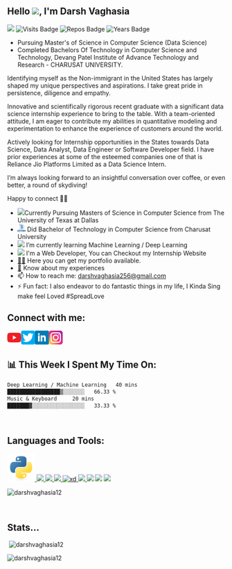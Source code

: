 
## Hello <img src="https://media.giphy.com/media/hvRJCLFzcasrR4ia7z/giphy.gif" width="25px">, I'm Darsh Vaghasia

![](https://komarev.com/ghpvc/?username=darshvaghasia12&color=red&style=flat)
![Visits Badge](https://badges.pufler.dev/visits/darshvaghasia12/darshvaghasia12/?color=red)
![Repos Badge](https://badges.pufler.dev/repos/darshvaghasia12/?color=red)
![Years Badge](https://badges.pufler.dev/years/darshvaghasia12/?color=red)

- Pursuing Master's of Science in Computer Science (Data Science)
- Completed Bachelors Of Technology in Computer Science and Technology, Devang Patel Institute of Advance Technology and Research - CHARUSAT UNIVERSITY.<br>

Identifying myself as the Non-immigrant in the United States has largely shaped my unique perspectives and aspirations. I take great pride in persistence, diligence and empathy.<br>

Innovative and scientifically rigorous recent graduate with a significant data science internship experience to bring to the table. With a team-oriented attitude, I am eager to contribute my abilities in quantitative modeling and experimentation to enhance the experience of customers around the world.<br>

Actively looking for Internship opportunities in the States towards Data Science, Data Analyst, Data Engineer or Software Developer field. I have prior experiences at some of the esteemed companies one of that is Reliance Jio Platforms Limited as a Data Science Intern. <br>

I’m always looking forward to an insightful conversation over coffee, or even better, a round of skydiving!<br>

Happy to connect 🤟🏻
- <a href="https://www.utdallas.edu"><img width="18px" src="https://research.utdallas.edu/app/themes/utdresearchtheme/assets/images/logo.png?last_modified=1667557380" /></a>Currently Pursuing Masters of Science in Computer Science from The University of Texas at Dallas
- <a href="https://www.charusat.ac.in/depstar/"><img width="18px" src="https://github.com/Shubham-2007/Shubham-2007/blob/main/assets/TRANSPARENT Depstar Logo.png" /></a> Did Bachelor of Technology in Computer Science from Charusat University
- <a href="https://github.com/darshvaghasia12"><img src="https://img.icons8.com/cute-clipart/18/000000/machine-learning.png"/></a> I’m currently learning Machine Learning / Deep Learning
- <a href="http://boomboom.in/"><img src="https://img.icons8.com/nolan/18/html-filetype.png"/></a> I'm a Web Developer, You can Checkout my Internship Website
- <a href="https://darshvaghasia12.github.io">👨‍💻</a> Here you can get my portfolio available.
- <a href="https://drive.google.com/file/d/1pPBjDSfQQl6o9eyfxCoRKv4i5UPMzAcH/view?usp=share_link">📄</a> Know about my experiences
- 📫 How to reach me: darshvaghasia256@gmail.com
- ⚡ Fun fact: I also endeavor to do fantastic things in my life, I Kinda Sing make feel Loved #SpreadLove

## Connect with me:
<p align="left">
  <a href="https://www.youtube.com/channel/UChzQ2MBIE1zSiHrfc_ISf6Q">
    <img align="left" alt="Darsh's Channel" width="32px" 
       src="https://github.com/Shubham-2007/Shubham-2007/blob/main/assets/youtube.svg" />
  </a>
  <a href="https://twitter.com/music_darsh?s=09">
    <img align="left" alt="Darsh | Twitter" width="32px" 
       src="https://github.com/Shubham-2007/Shubham-2007/blob/main/assets/twitter.svg" />
  </a>
  <a href="https://www.linkedin.com/in/darsh-vaghasia-720a251b8/">
    <img align="left" alt="Darsh's LinkedIN" width="32px" 
       src="https://github.com/Shubham-2007/Shubham-2007/blob/main/assets/linkedin.svg" />
  </a> 
  </a> 
  <a href="https://www.instagram.com/darshmusic_/">
    <img align="left" alt="Darsh's Channel" width="32px" 
       src="https://github.com/Shubham-2007/Shubham-2007/blob/main/assets/instagram.svg" />
  </a> 
<!--  <a href="https://drive.google.com/drive/folders/1KyrMaQDkR2vWUW6CEkm3n8bgo-wL2KBb?usp=sharing">
    <img align="left" alt="Shubham's Channel" width="32px" 
       src="https://github.com/Shubham-2007/Shubham-2007/blob/main/assets/drive.svg" />
  </a> -->
 </p>

<br><br>

## 📊 This Week I Spent My Time On:
<!--START_SECTION:waka-->
```text
Deep Learning / Machine Learning   40 mins          █████████████████▒░░░░░░░   66.33 % 
Music & Keyboard     20 mins                        ███████▓░░░░░░░░░░░░░░░░░   33.33 % 
```
<!--END_SECTION:waka-->
<br>

## Languages and Tools:
<p align="left"> 
  <!--<a href="https://www.djangoproject.com/" target="_blank"> <img src="https://raw.githubusercontent.com/devicons/devicon/master/icons/django/django-original.svg" alt="django" width="40" height="40"/> </a> -->
  <a href="https://www.python.org" target="_blank"> <img src="https://raw.githubusercontent.com/devicons/devicon/master/icons/python/python-original.svg" alt="python" width="64" height="64"/> </a> 
  <a href="https://www.tensorflow.org/" target="_blank"> <img src="https://img.icons8.com/color/64/000000/tensorflow.png"/> </a> 
  <a href="https://www.w3schools.com/cpp/" target="_blank"> <img src="https://img.icons8.com/color/64/000000/c-plus-plus-logo.png"/> </a> 
  <a href="https://dart.dev/" target="_blank"> <img src="https://img.icons8.com/color/64/000000/dart.png"/> </a> 
  <a href="https://www.adobe.com/products/xd.html" target="_blank"> <img src="https://cdn.worldvectorlogo.com/logos/adobe-xd.svg" alt="xd" width="64" height="64"/> </a> 
  <a href="https://getbootstrap.com/" target="_blank"> <img src="https://img.icons8.com/color/64/000000/bootstrap.png"/> </a>
  <a href="https://www.w3schools.com/css/" target="_blank"><img src="https://img.icons8.com/nolan/64/css-filetype.png"/></a>
  <a href="https://wordpress.com/" target="_blank"><img src="https://img.icons8.com/nolan/64/wordpress.png"/></a>
  <a href="https://www.image-line.com/" target="_blank"> <img src="https://img.icons8.com/color/64/000000/fl-studio.png"/> </a>
</p>
<p><img src="https://github-readme-stats.vercel.app/api/top-langs?username=darshvaghasia12&show_icons=true&locale=en&layout=compact" alt="darshvaghasia12" /></p>
<br>

## Stats...
<p>&nbsp;<img src="https://github-readme-stats.vercel.app/api?username=darshvaghasia12&show_icons=true&locale=en" alt="darshvaghasia12" /></p>

<p><img src="https://github-readme-streak-stats.herokuapp.com/?user=darshvaghasia12&" alt="darshvaghasia12" /></p>



<!--
<p align="left"> <img src="https://komarev.com/ghpvc/?username=shubham-2007&label=Profile%20views&color=0e75b6&style=flat" alt="shubham-2007" /> </p>

<p align="left"> <a href="https://github.com/ryo-ma/github-profile-trophy"><img src="https://github-profile-trophy.vercel.app/?username=shubham-2007" alt="shubham-2007" /></a> </p> 


<p align="left"> <a href="https://twitter.com/shubham2441" target="blank"><img src="https://img.shields.io/twitter/follow/shubham2441?logo=twitter&style=for-the-badge" alt="shubham2441" /></a> </p>

<p align="left"> <img src="https://komarev.com/ghpvc/?username=Shubham-2007&label=Profile%20views&color=0e75b6&style=flat" alt="Shubham-2007" /> </p>
<br/>
  <a href="https://twitter.com/shubham2441" target="blank"><img align="center" src="https://raw.githubusercontent.com/rahuldkjain/github-profile-readme-generator/neutral-icons/src/images/icons/Social/twitter.svg" alt="shubham2441" height="30" width="40" /></a>
<a href="https://linkedin.com/in/shubham2007" target="blank"><img align="center" src="https://raw.githubusercontent.com/rahuldkjain/github-profile-readme-generator/neutral-icons/src/images/icons/Social/linked-in-alt.svg" alt="shubham2007" height="30" width="40" /></a>
<a href="https://stackoverflow.com/users/shubham2007" target="blank"><img align="center" src="https://raw.githubusercontent.com/rahuldkjain/github-profile-readme-generator/neutral-icons/src/images/icons/Social/stack-overflow.svg" alt="shubham2007" height="30" width="40" /></a>
<a href="https://fb.com/shubham.mendapara.5" target="blank"><img align="center" src="https://raw.githubusercontent.com/rahuldkjain/github-profile-readme-generator/neutral-icons/src/images/icons/Social/facebook.svg" alt="shubham.mendapara.5" height="30" width="40" /></a>
<a href="https://instagram.com/shubham.2007" target="blank"><img align="center" src="https://raw.githubusercontent.com/rahuldkjain/github-profile-readme-generator/neutral-icons/src/images/icons/Social/instagram.svg" alt="shubham.2007" height="30" width="40" /></a>
<a href="https://www.behance.net/shubhammendapa" target="blank"><img align="center" src="https://raw.githubusercontent.com/rahuldkjain/github-profile-readme-generator/neutral-icons/src/images/icons/Social/behance.svg" alt="shubhammendapa" height="30" width="40" /></a>
<a href="https://www.youtube.com/c/ucngd3zsyfhig_hzvqvxthbg" target="blank"><img align="center" src="https://raw.githubusercontent.com/rahuldkjain/github-profile-readme-generator/neutral-icons/src/images/icons/Social/youtube.svg" alt="ucngd3zsyfhig_hzvqvxthbg" height="30" width="40" /></a>
-->
